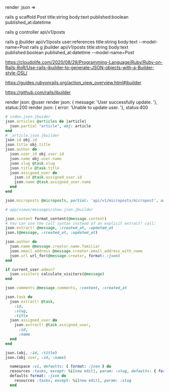 render :json => 

rails g scaffold Post title:string body:text published:boolean published_at:datetime

rails g controller api/v1/posts

rails g jbuilder api/v1/posts user:references title:string body:text --model-name=Post
rails g jbuilder api/v1/posts title:string body:text published:boolean published_at:datetime --model-name=Post

https://cloudolife.com/2020/08/29/Programming-Language/Ruby/Ruby-on-Rails-RoR/Use-rails-jbuilder-to-generate-JSON-objects-with-a-Builder-style-DSL/

https://guides.rubyonrails.org/action_view_overview.html#jbuilder

https://github.com/rails/jbuilder


render json: @user
render json: { message: 'User successfully update. '}, status:200
render json: { error: 'Unable to update user. '}, status:400

```ruby
# index.json.jbuider
json.articles @articles do |article|
  json.partial "article", obj: article
end
# _article.json.jbuilder
json.id obj.id
json.title obj.title
json.author do 
  json.user_id obj.user.id
  json.name obj.user.name
  json.slug @task.slug
  json.title @task.title
  json.assigned_user do
    json.id @task.assigned_user.id
    json.name @task.assigned_user.name
  end
end

json.microposts @microposts, partial: 'api/v1/microposts/micropost', as: :micropost

# app/views/messages/show.json.jbuilder

json.content format_content(@message.content)
# You can use the call syntax instead of an explicit extract! call:
json.extract! @message, :created_at, :updated_at
json.(@message, :created_at, :updated_at)

json.author do
  json.name @message.creator.name.familiar
  json.email_address @message.creator.email_address_with_name
  json.url url_for(@message.creator, format: :json)
end

if current_user.admin?
  json.visitors calculate_visitors(@message)
end

json.comments @message.comments, :content, :created_at

json.task do
  json.extract! @task,
    :id,
    :slug,
    :title
  json.assigned_user do
    json.extract! @task.assigned_user,
      :id,
      :name
  end
end

json.(obj, :id, :title) 
json.(obj.user, :id, :name) 
```

```ruby
  namespace :v1, defaults: { format: :json } do
  resources :tasks, except: %i[new edit], param: :slug, defaults: { format: 'json' }
  defaults format: :json do
    resources :tasks, except: %i[new edit], param: :slug
  end
```



